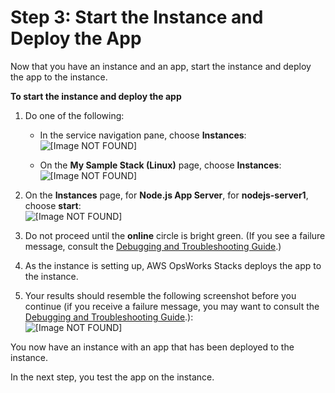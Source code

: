 # Step 3: Start the Instance and Deploy the App<a name="gettingstarted-intro-start-instance"></a>

Now that you have an instance and an app, start the instance and deploy the app to the instance\.

**To start the instance and deploy the app**

1. Do one of the following:

   + In the service navigation pane, choose **Instances**:  
![\[Image NOT FOUND\]](http://docs.aws.amazon.com/opsworks/latest/userguide/images/gs-example-nav-pane-console.png)

   + On the **My Sample Stack \(Linux\)** page, choose **Instances**:  
![\[Image NOT FOUND\]](http://docs.aws.amazon.com/opsworks/latest/userguide/images/gs-example-instances-console.png)

1. On the **Instances** page, for **Node\.js App Server**, for **nodejs\-server1**, choose **start**:  
![\[Image NOT FOUND\]](http://docs.aws.amazon.com/opsworks/latest/userguide/images/gs-example-start-instance-console.png)

1. Do not proceed until the **online** circle is bright green\. \(If you see a failure message, consult the [Debugging and Troubleshooting Guide](troubleshoot.md)\.\)

1. As the instance is setting up, AWS OpsWorks Stacks deploys the app to the instance\.

1. Your results should resemble the following screenshot before you continue \(if you receive a failure message, you may want to consult the [Debugging and Troubleshooting Guide](troubleshoot.md)\.\):  
![\[Image NOT FOUND\]](http://docs.aws.amazon.com/opsworks/latest/userguide/images/gs-example-instance-started-console.png)

You now have an instance with an app that has been deployed to the instance\.

In the next step, you test the app on the instance\.